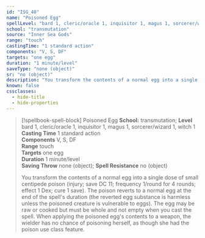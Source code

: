 ```yaml
---
id: "ISG_40"
name: "Poisoned Egg"
spellLevel: "bard 1, cleric/oracle 1, inquisitor 1, magus 1, sorcerer/wizard 1, witch 1"
school: "transmutation"
source: "Inner Sea Gods"
range: "touch"
castingTime: "1 standard action"
components: "V, S, DF"
targets: "one egg"
duration: "1 minute/level"
saveType: "none (object)"
sr: "no (object)"
description: "You transform the contents of a normal egg into a single dose of small centipede poison (injury; save DC 11; frequency 1/round for 4 rounds; effect 1 Dex; cure 1 save). The poison reverts to a normal egg at the end of the spell's duration (the reverted egg substance is harmless unless the poisoned creature is vulnerable to eggs). The egg may be raw or cooked but must be whole and not empty when you cast the spell. When applying the poisoned egg's contents to a weapon, the wielder has no chance of poisoning herself, as though she had the poison use class feature."
known: false
cssclasses:
  - hide-title
  - hide-properties
---
```


> [!spellbook-spell-block] Poisoned Egg
> **School:** transmutation; **Level** bard 1, cleric/oracle 1, inquisitor 1, magus 1, sorcerer/wizard 1, witch 1
> **Casting Time** 1 standard action  
> **Components** V, S, DF  
> **Range** touch  
> **Targets** one egg  
> **Duration** 1 minute/level  
> **Saving Throw** none (object); **Spell Resistance** no (object)
> 
> You transform the contents of a normal egg into a single dose of small centipede poison (injury; save DC 11; frequency 1/round for 4 rounds; effect 1 Dex; cure 1 save). The poison reverts to a normal egg at the end of the spell's duration (the reverted egg substance is harmless unless the poisoned creature is vulnerable to eggs). The egg may be raw or cooked but must be whole and not empty when you cast the spell. When applying the poisoned egg's contents to a weapon, the wielder has no chance of poisoning herself, as though she had the poison use class feature.